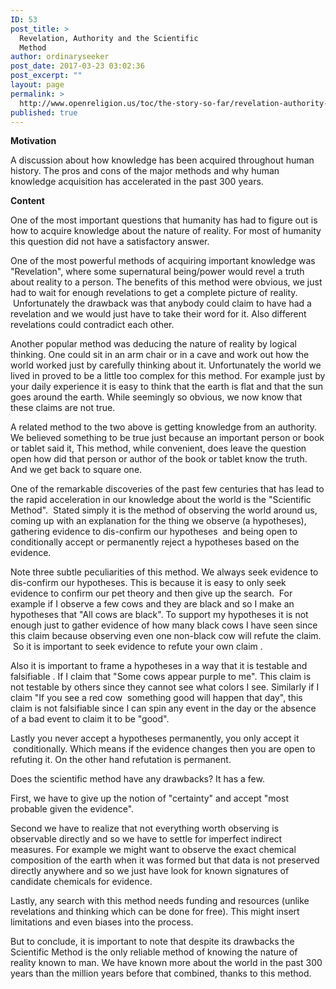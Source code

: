 ```yaml
---
ID: 53
post_title: >
  Revelation, Authority and the Scientific
  Method
author: ordinaryseeker
post_date: 2017-03-23 03:02:36
post_excerpt: ""
layout: page
permalink: >
  http://www.openreligion.us/toc/the-story-so-far/revelation-authority-scientific-method/
published: true
---
```

<strong>Motivation</strong>

A discussion about how knowledge has been acquired throughout human history. The pros and cons of the major methods and why human knowledge acquisition has accelerated in the past 300 years.

<strong>Content</strong>

One of the most important questions that humanity has had to figure out is how to acquire knowledge about the nature of reality. For most of humanity this question did not have a satisfactory answer.

One of the most powerful methods of acquiring important knowledge was "Revelation", where some supernatural being/power would revel a truth about reality to a person. The benefits of this method were obvious, we just had to wait for enough revelations to get a complete picture of reality.  Unfortunately the drawback was that anybody could claim to have had a revelation and we would just have to take their word for it. Also different revelations could contradict each other.

Another popular method was deducing the nature of reality by logical thinking. One could sit in an arm chair or in a cave and work out how the world worked just by carefully thinking about it. Unfortunately the world we lived in proved to be a little too complex for this method. For example just by your daily experience it is easy to think that the earth is flat and that the sun goes around the earth. While seemingly so obvious, we now know that these claims are not true.

A related method to the two above is getting knowledge from an authority. We believed something to be true just because an important person or book or tablet said it, This method, while convenient, does leave the question open how did that person or author of the book or tablet know the truth. And we get back to square one.

One of the remarkable discoveries of the past few centuries that has lead to the rapid acceleration in our knowledge about the world is the "Scientific Method".  Stated simply it is the method of observing the world around us, coming up with an explanation for the thing we observe (a hypotheses), gathering evidence to dis-confirm our hypotheses  and being open to conditionally accept or permanently reject a hypotheses based on the evidence.

Note three subtle peculiarities of this method. We always seek evidence to dis-confirm our hypotheses. This is because it is easy to only seek evidence to confirm our pet theory and then give up the search.  For example if I observe a few cows and they are black and so I make an hypotheses that "All cows are black". To support my hypotheses it is not enough just to gather evidence of how many black cows I have seen since this claim because observing even one non-black cow will refute the claim.  So it is important to seek evidence to refute your own claim .

Also it is important to frame a hypotheses in a way that it is testable and falsifiable . If I claim that "Some cows appear purple to me". This claim is not testable by others since they cannot see what colors I see. Similarly if I claim "If you see a red cow  something good will happen that day", this claim is not falsifiable since I can spin any event in the day or the absence of a bad event to claim it to be "good".

Lastly you never accept a hypotheses permanently, you only accept it  conditionally. Which means if the evidence changes then you are open to refuting it. On the other hand refutation is permanent.

Does the scientific method have any drawbacks? It has a few.

First, we have to give up the notion of "certainty" and accept "most probable given the evidence".

Second we have to realize that not everything worth observing is observable directly and so we have to settle for imperfect indirect measures. For example we might want to observe the exact chemical composition of the earth when it was formed but that data is not preserved directly anywhere and so we just have look for known signatures of candidate chemicals for evidence.

Lastly, any search with this method needs funding and resources (unlike revelations and thinking which can be done for free). This might insert limitations and even biases into the process.

But to conclude, it is important to note that despite its drawbacks the Scientific Method is the only reliable method of knowing the nature of reality known to man. We have known more about the world in the past 300 years than the million years before that combined, thanks to this method.

&nbsp;